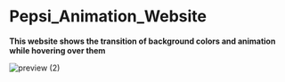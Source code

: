 # Pepsi_Animation_Website

<strong>This website shows the transition of background colors and animation while hovering over them</strong>


![preview (2)](https://user-images.githubusercontent.com/67872399/91810619-d47ebf00-ec4b-11ea-8fa6-1a586ce751b9.gif)
